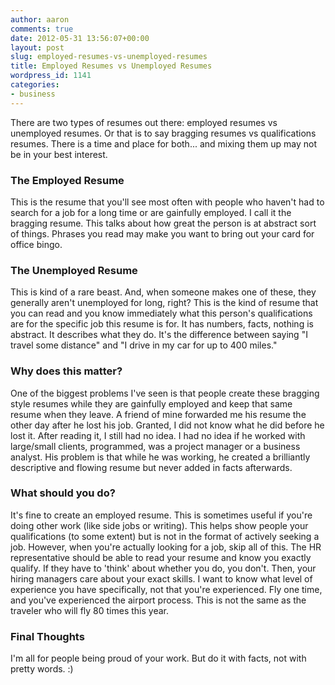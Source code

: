 ```yaml
---
author: aaron
comments: true
date: 2012-05-31 13:56:07+00:00
layout: post
slug: employed-resumes-vs-unemployed-resumes
title: Employed Resumes vs Unemployed Resumes
wordpress_id: 1141
categories:
- business
---
```


There are two types of resumes out there: employed resumes vs unemployed resumes.  Or that is to say bragging resumes vs qualifications resumes.  There is a time and place for both... and mixing them up may not be in your best interest.



### The Employed Resume



This is the resume that you'll see most often with people who haven't had to search for a job for a long time or are gainfully employed.  I call it the bragging resume.  This talks about how great the person is at abstract sort of things.  Phrases you read may make you want to bring out your card for office bingo.



### The Unemployed Resume



This is kind of a rare beast.  And, when someone makes one of these, they generally aren't unemployed for long, right?  This is the kind of resume that you can read and you know immediately what this person's qualifications are for the specific job this resume is for.  It has numbers, facts, nothing is abstract.  It describes what they do.   It's the difference between saying "I travel some distance" and "I drive in my car for up to 400 miles."



### Why does this matter?



One of the biggest problems I've seen is that people create these bragging style resumes while they are gainfully employed and keep that same resume when they leave.  A friend of mine forwarded me his resume the other day after he lost his job.  Granted, I did not know what he did before he lost it.  After reading it, I still had no idea.  I had no idea if he worked with large/small clients, programmed, was a project manager or a business analyst.  His problem is that while he was working, he created a brilliantly descriptive and flowing resume but never added in facts afterwards.



### What should you do?



It's fine to create an employed resume.  This is sometimes useful if you're doing other work (like side jobs or writing).  This helps show people your qualifications (to some extent) but is not in the format of actively seeking a job.  However, when you're actually looking for a job, skip all of this.  The HR representative should be able to read your resume and know you exactly qualify.  If they have to 'think' about whether you do, you don't.  Then, your hiring managers care about your exact skills.  I want to know what level of experience you have specifically, not that you're experienced.  Fly one time, and you've experienced the airport process.  This is not the same as the traveler who will fly 80 times this year.



### Final Thoughts



I'm all for people being proud of your work.  But do it with facts, not with pretty words. :)

